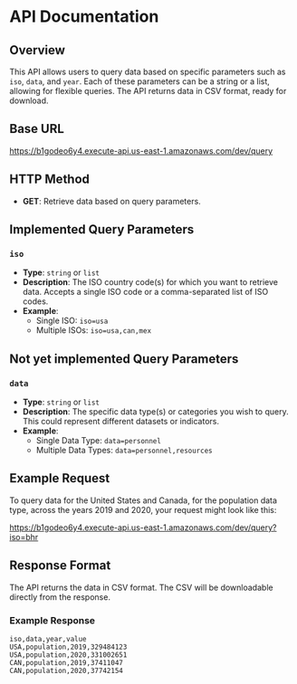 # API Documentation

## Overview

This API allows users to query data based on specific parameters such as `iso`, `data`, and `year`. Each of these parameters can be a string or a list, allowing for flexible queries. The API returns data in CSV format, ready for download.

## Base URL

https://b1godeo6y4.execute-api.us-east-1.amazonaws.com/dev/query


## HTTP Method

- **GET**: Retrieve data based on query parameters.

## Implemented Query Parameters

### `iso`
- **Type**: `string` or `list`
- **Description**: The ISO country code(s) for which you want to retrieve data. Accepts a single ISO code or a comma-separated list of ISO codes.
- **Example**:
  - Single ISO: `iso=usa`
  - Multiple ISOs: `iso=usa,can,mex`


## Not yet implemented Query Parameters

### `data`
- **Type**: `string` or `list`
- **Description**: The specific data type(s) or categories you wish to query. This could represent different datasets or indicators.
- **Example**:
  - Single Data Type: `data=personnel`
  - Multiple Data Types: `data=personnel,resources`

<!-- ### `year`
- **Type**: `string` or `list`
- **Description**: The year(s) for which you want to retrieve data. Accepts a single year or a comma-separated list of years.
- **Example**:
  - Single Year: `year=2020`
  - Multiple Years: `year=2018,2019,2020` -->

<!-- ### `format`
- **Type**: `string` or `list`
- **Description**: The putput file format in which you'd like your data. Can be one of csv or shp
- **Example**:
  - Single Year: `format=csv` -->

## Example Request

To query data for the United States and Canada, for the population data type, across the years 2019 and 2020, your request might look like this:


https://b1godeo6y4.execute-api.us-east-1.amazonaws.com/dev/query?iso=bhr


## Response Format

The API returns the data in CSV format. The CSV will be downloadable directly from the response.

### Example Response

```csv
iso,data,year,value
USA,population,2019,329484123
USA,population,2020,331002651
CAN,population,2019,37411047
CAN,population,2020,37742154
